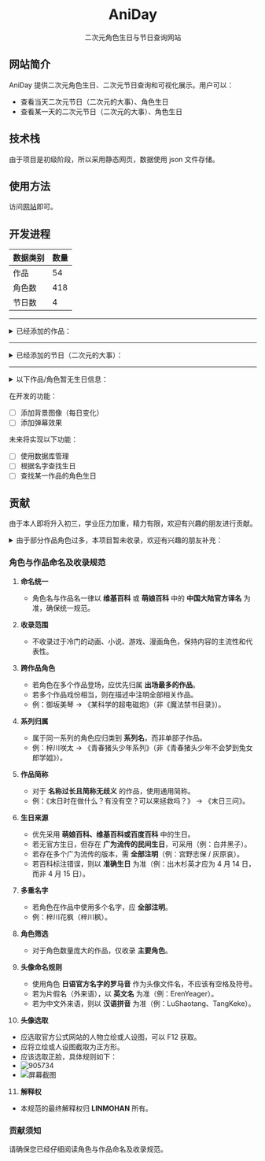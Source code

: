 <div id="title" align=center>

# AniDay

二次元角色生日与节日查询网站

</div>

## 网站简介

AniDay 提供二次元角色生日、二次元节日查询和可视化展示。用户可以：
- 查看当天二次元节日（二次元的大事）、角色生日
- 查看某一天的二次元节日（二次元的大事）、角色生日

## 技术栈

由于项目是初级阶段，所以采用静态网页，数据使用 json 文件存储。

## 使用方法

访问[网站](http://neijuan.fun/)即可。

## 开发进程


| 数据类别 | 数量 |
|----------|------|
| 作品     | 54   |
| 角色数   | 418  |
| 节日数   | 4    |

---

<details>
<summary>已经添加的作品：</summary>

- CLANNAD
- 冰菓
- 坂本日常
- 败犬女主太多了！
- Ave Mujica
- MyGO!!!!!
- 不时轻声地以俄语遮羞的邻座艾莉同学
- 五等分的新娘
- 哆啦 A 梦
- Charlotte
- 辉夜大小姐想让我告白
- 龙珠(悟空日)
- 名侦探柯南
- 约会大作战
- 进击的巨人(仅主角)
- 龙与虎
- 秒速 5 厘米
- 命运石之门
- 某科学的超电磁炮
- 魔女之旅
- 你的名字。
- 天气之子
- 铃芽之旅
- 青春猪头少年系列
- 轻音少女
- 前辈是男孩子
- Re:从零开始的异世界生活
- 日常
- 声之形
- 灌篮高手
- 未闻花名
- 我心里危险的东西
- 小林家的龙女仆
- 樱桃小丸子
- 夏日重现
- 夏日口袋
- 玉子市场
- 月色真美
- 中二病也要谈恋爱！
- 少女乐队的呐喊
- 干物妹！小埋
- 我的青春恋爱物语果然有问题。
- 孤独摇滚！
- AIR
- 欢迎来到实力至上主义的教室
- 夏目友人帐
- 别当欧尼酱了！
- 原神
- 崩坏：星穹铁道
- 憧憬成为魔法少女
- 日在校园
- 租借女友
- 我怎么可能成为你的恋人，不行不行！
- 路人女主的养成方法

</details>

---

<details>
<summary>已经添加的节日（二次元的大事）：</summary>

- 伊藤诚（忌日）  
- 7·18 京都动画纵火案  
- 8·10 野兽日  
- 10·10 萌节  

</details>

---

<details>
<summary>以下作品/角色暂无生日信息：</summary>

- 毛利兰
- CITY
- 败犬女主太多了（部分）
- Charlotte：除了友利奈绪之外的
- 沉默的魔女
- 擅长捉弄的高木同学
- 紫罗兰永恒花园
- 可塑性记忆
- 逢坂大河（龙与虎）
- 间谍过家家
- 初春饰利（某科学的超电磁炮）
- 婚后光子（某科学的超电磁炮）
- 魔法禁书目录（除《某科学的超电磁炮》角色除外）
- 芙兰（魔女之旅）
- 维多利加（魔女之旅）
- 扫帚（魔女之旅）
- 席拉（魔女之旅）
- 末日三问
- 森岛帆高（天气之子）
- 大臣（铃芽之旅）
- 广川卯月（青春猪头少年系列）
- 赤城郁实（青春猪头少年系列）
- 姬路纱良（青春猪头少年系列）
- 美东美织（青春猪头少年系列）
- 松雪集（未闻花名）
- 久川铁道（未闻花名）
- 小林家的龙女仆中的龙
- 小市民系列
- 摇滚乃是淑女的爱好
- 水野茜（月色真美）
- 樱花庄的宠物女孩
- 测不准的阿波连同学

</details>

在开发的功能：

- [ ] 添加背景图像（每日变化）
- [ ] 添加弹幕效果

未来将实现以下功能：

- [ ] 使用数据库管理
- [ ] 根据名字查找生日
- [ ] 查找某一作品的角色生日

## 贡献

由于本人即将升入初三，学业压力加重，精力有限，欢迎有兴趣的朋友进行贡献。

<details>
<summary>由于部分作品角色过多，本项目暂未收录，欢迎有兴趣的朋友补充：</summary>

- 电锯人
- Fate 系列
- JOJO的奇妙冒险
- 火影忍者
- 鬼灭之刃
- 宝可梦系列
- 暗杀教室
- 崩坏3
- 绝区零
- 明日方舟
- 尼尔：自动人形
- 女神异闻录
- 赛马娘 Pretty Derby
- 蔚蓝档案
- 新世纪福音战士
- 物语系列
- 未来日记
- 宇崎学妹想要玩！
- 我的妹妹哪有这么可爱！
- 更衣人偶坠入爱河

</details>

### 角色与作品命名及收录规范

1. **命名统一**

   * 角色名与作品名一律以 **维基百科** 或 **萌娘百科** 中的 **中国大陆官方译名** 为准，确保统一规范。

2. **收录范围**

   * 不收录过于冷门的动画、小说、游戏、漫画角色，保持内容的主流性和代表性。

3. **跨作品角色**

   * 若角色在多个作品登场，应优先归属 **出场最多的作品**。
   * 若多个作品戏份相当，则在描述中注明全部相关作品。
   * 例：御坂美琴 → 《某科学的超电磁炮》（非《魔法禁书目录》）。

4. **系列归属**

   * 属于同一系列的角色应归类到 **系列名**，而非单部子作品。
   * 例：梓川咲太 → 《青春猪头少年系列》（非《青春猪头少年不会梦到兔女郎学姐》）。

5. **作品简称**

   * 对于 **名称过长且简称无歧义** 的作品，使用通用简称。
   * 例：《末日时在做什么？有没有空？可以来拯救吗？》 → 《末日三问》。

6. **生日来源**

   * 优先采用 **萌娘百科、维基百科或百度百科** 中的生日。
   * 若无官方生日，但存在 **广为流传的民间生日**，可采用（例：白井黑子）。
   * 若存在多个广为流传的版本，需 **全部注明**（例：宫野志保 / 灰原哀）。
   * 若百科标注错误，则以 **准确生日** 为准（例：出木杉英才应为 4 月 14 日，而非 4 月 15 日）。

7. **多重名字**

   * 若角色在作品中使用多个名字，应 **全部注明**。
   * 例：梓川花枫（梓川枫）。

8. **角色筛选**

   * 对于角色数量庞大的作品，仅收录 **主要角色**。

9. **头像命名规则**

   * 使用角色 **日语官方名字的罗马音** 作为头像文件名，不应该有空格及符号。
   * 若为片假名（外来语），以 **英文名** 为准（例：ErenYeager）。
   * 若为中文外来语，则以 **汉语拼音** 为准（例：LuShaotang、TangKeke）。

10. **头像选取**

   * 应选取官方公式网站的人物立绘或人设图，可以 F12 获取。
   * 应将立绘或人设图截取为正方形。
   * 应该选取正脸，具体规则如下：
   * ![905734](https://s1.imagehub.cc/images/2025/08/19/ac92b19e294287a175254d39cc88901e.jpg)
   * ![屏幕截图](https://s1.imagehub.cc/images/2025/08/19/4ee824e0bebdc927c21624b79c7f4295.png)

11. **解释权**

* 本规范的最终解释权归 **LINMOHAN** 所有。

### 贡献须知

请确保您已经仔细阅读角色与作品命名及收录规范。
